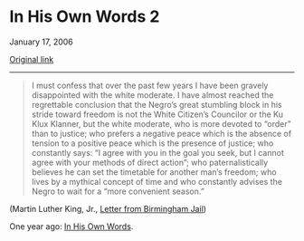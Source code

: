In His Own Words 2
==================

January 17, 2006

[Original link](http://www.aaronsw.com/weblog/mlk2)

* * * * *

> I must confess that over the past few years I have been gravely
> disappointed with the white moderate. I have almost reached the
> regrettable conclusion that the Negro’s great stumbling block in his
> stride toward freedom is not the White Citizen’s Councilor or the Ku
> Klux Klanner, but the white moderate, who is more devoted to “order”
> than to justice; who prefers a negative peace which is the absence of
> tension to a positive peace which is the presence of justice; who
> constantly says: “I agree with you in the goal you seek, but I cannot
> agree with your methods of direct action”; who paternalistically
> believes he can set the timetable for another man’s freedom; who lives
> by a mythical concept of time and who constantly advises the Negro to
> wait for a “more convenient season.”

(Martin Luther King, Jr., [Letter from Birmingham
Jail](http://www.nobelprizes.com/nobel/peace/MLK-jail.html))

One year ago: [In His Own Words](http://www.aaronsw.com/weblog/001512).
